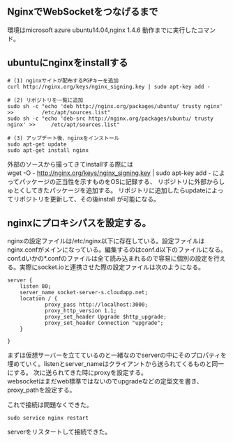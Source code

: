 NginxでWebSocketをつなげるまで
---
環境はmicrosoft azure ubuntu14.04,nginx 1.4.6
動作までに実行したコマンド。

ubuntuにnginxをinstallする
---
    # (1) nginxサイトが配布するPGPキーを追加
    curl http://nginx.org/keys/nginx_signing.key | sudo apt-key add -

    # (2) リポジトリを一覧に追加
    sudo sh -c "echo 'deb http://nginx.org/packages/ubuntu/ trusty nginx' >>         /etc/apt/sources.list"
    sudo sh -c "echo 'deb-src http://nginx.org/packages/ubuntu/ trusty nginx' >>     /etc/apt/sources.list"

    # (3) アップデート後、nginxをインストール
    sudo apt-get update
    sudo apt-get install nginx

外部のソースから撮ってきてinstallする際には<br>
wget -O - http://nginx.org/keys/nginx_signing.key | sudo apt-key add -
によってパッケージの正当性を示すものをOSに記録する、
リポジトリに外部からしゅとくしてきたパッケージを追加する。
リポジトリに追加したらupdateによってリポジトリを更新して、その後install が可能になる。


nginxにプロキシパスを設定する。
---

nginxの設定ファイルは/etc/nginx以下に存在している。設定ファイルはnginx.confがメインになっている。編集するのはconf.d以下のファイルになる。conf.dいかの*.confのファイルは全て読み込まれるので容易に個別の設定を行える。実際にsocket.ioと連携させた際の設定ファイルは次のようになる。

    server {
        listen 80;
        server_name socket-server-s.cloudapp.net;
        location / {
                proxy_pass http://localhost:3000;
                proxy_http_version 1.1;
                proxy_set_header Upgrade $http_upgrade;
                proxy_set_header Connection "upgrade";
        }

    }

まずは仮想サーバーを立てているのと一緒なのでserverの中にそのプロパティを埋めていく。listenとserver_nameはクライアントから送られてくるものと同一にする。
次に送られてきた時にproxyを設定する。</br>
websocketはまだweb標準ではないのでupgradeなどの定型文を書き、proxy_pathを設定する。

これで接続は問題なくできた。

    sudo service nginx restart

serverをリスタートして接続できた。
